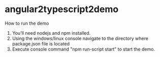 # angular2typescript2demo

How to run the demo
1. You'll need nodejs and npm installed.
2. Using the windows/linux console navigate to the directory where package.json file is located
3. Execute console command "npm run-script start" to start the demo.
